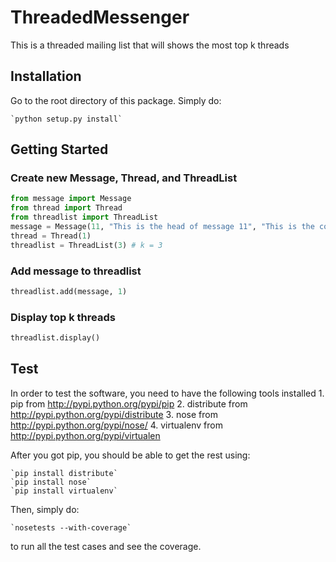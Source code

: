 # ThreadedMessenger
This is a threaded mailing list that will shows the most top k threads

## Installation
Go to the root directory of this package. Simply do:

    `python setup.py install`
  
## Getting Started
### Create new Message, Thread, and ThreadList
```python
from message import Message
from thread import Thread
from threadlist import ThreadList
message = Message(11, "This is the head of message 11", "This is the content of message 11")
thread = Thread(1)
threadlist = ThreadList(3) # k = 3
```

### Add message to threadlist
```python
threadlist.add(message, 1)
```

### Display top k threads
```python
threadlist.display()
```

## Test
In order to test the software, you need to have the following tools installed
    1. pip from http://pypi.python.org/pypi/pip
    2. distribute from http://pypi.python.org/pypi/distribute
    3. nose from http://pypi.python.org/pypi/nose/
    4. virtualenv from http://pypi.python.org/pypi/virtualen

After you got pip, you should be able to get the rest using:

    `pip install distribute`
    `pip install nose`
    `pip install virtualenv`

Then, simply do:
    
    `nosetests --with-coverage`

to run all the test cases and see the coverage.